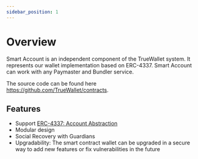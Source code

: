 ```yaml
---
sidebar_position: 1
---
```

# Overview
Smart Account is an independent component of the TrueWallet system. It represents our wallet implementation based on ERC-4337. Smart Account can work with any Paymaster and Bundler service.

The source code can be found here https://github.com/TrueWallet/contracts.

## Features
* Support [ERC-4337: Account Abstraction](https://eips.ethereum.org/EIPS/eip-4337)
* Modular design
* Social Recovery with Guardians
* Upgradability: The smart contract wallet can be upgraded in a secure way to add new features or fix vulnerabilities in the future
